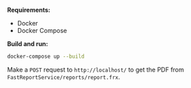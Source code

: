 **Requirements:**
   - Docker
   - Docker Compose

**Build and run:**
   ```sh
  docker-compose up --build
   ```

Make a `POST` request to `http://localhost/` to get the PDF from `FastReportService/reports/report.frx`.
